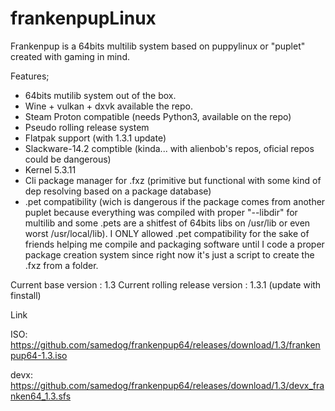 # frankenpupLinux

Frankenpup is a 64bits multilib system based on puppylinux or "puplet" created with gaming in mind.

Features;

- 64bits mutilib system out of the box.
- Wine + vulkan + dxvk available the repo.
- Steam Proton compatible (needs Python3, available on the repo)
- Pseudo rolling release system
- Flatpak support (with 1.3.1 update)
- Slackware-14.2 comptible (kinda... with alienbob's repos, oficial repos could be dangerous)
- Kernel 5.3.11
- Cli package manager for .fxz (primitive but functional with some kind of dep resolving based on a package database)
- .pet compatibility (wich is dangerous if the package comes from another puplet because everything was compiled with proper "--libdir" for multilib and some .pets are a shitfest of 64bits libs on /usr/lib or even worst /usr/local/lib). I ONLY allowed .pet compatibility for the sake of friends helping me compile and packaging software until I code a proper package creation system since right now it's just a script to create the .fxz from a folder.

Current base version : 1.3
Current rolling release version : 1.3.1 (update with finstall)

Link

ISO:
https://github.com/samedog/frankenpup64/releases/download/1.3/frankenpup64-1.3.iso

devx:
https://github.com/samedog/frankenpup64/releases/download/1.3/devx_franken64_1.3.sfs
